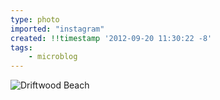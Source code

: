 ```yaml
---
type: photo
imported: "instagram"
created: !!timestamp '2012-09-20 11:30:22 -8'
tags:
    - microblog
---
```

![Driftwood Beach](/media/images/photos/2012/09/ef2d2221f0586b4f90714d9b437073fb.jpg)

